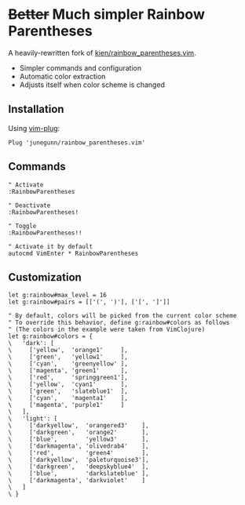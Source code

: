 # ~~Better~~ Much simpler Rainbow Parentheses

A heavily-rewritten fork of [kien/rainbow_parentheses.vim][k].

- Simpler commands and configuration
- Automatic color extraction
- Adjusts itself when color scheme is changed

## Installation

Using [vim-plug](https://github.com/junegunn/vim-plug):

```vim
Plug 'junegunn/rainbow_parentheses.vim'
```

## Commands

```vim
" Activate
:RainbowParentheses

" Deactivate
:RainbowParentheses!

" Toggle
:RainbowParentheses!!

" Activate it by default
autocmd VimEnter * RainbowParentheses
```

## Customization

```vim
let g:rainbow#max_level = 16
let g:rainbow#pairs = [['(', ')'], ['[', ']']]

" By default, colors will be picked from the current color scheme
" To override this behavior, define g:rainbow#colors as follows
" (The colors in the example were taken from VimClojure)
let g:rainbow#colors = {
\   'dark': [
\     ['yellow',  'orange1'     ],
\     ['green',   'yellow1'     ],
\     ['cyan',    'greenyellow' ],
\     ['magenta', 'green1'      ],
\     ['red',     'springgreen1'],
\     ['yellow',  'cyan1'       ],
\     ['green',   'slateblue1'  ],
\     ['cyan',    'magenta1'    ],
\     ['magenta', 'purple1'     ]
\   ],
\   'light': [
\     ['darkyellow',  'orangered3'    ],
\     ['darkgreen',   'orange2'       ],
\     ['blue',        'yellow3'       ],
\     ['darkmagenta', 'olivedrab4'    ],
\     ['red',         'green4'        ],
\     ['darkyellow',  'paleturquoise3'],
\     ['darkgreen',   'deepskyblue4'  ],
\     ['blue',        'darkslateblue' ],
\     ['darkmagenta', 'darkviolet'    ]
\   ]
\ }
```

[k]: https://github.com/kien/rainbow_parentheses.vim

